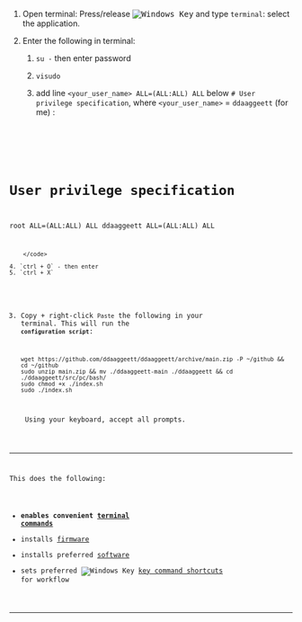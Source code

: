 <link href="../../css/styles.css" rel="stylesheet" />

[newwinlogo]: http://i.stack.imgur.com/B8Zit.png
1. Open terminal: Press/release <kbd>![Windows Key][newwinlogo]</kbd> and type `terminal`: select the application.

2. Enter the following in terminal:

    1. `su -` then enter password
    2. `visudo`
    3. add line `<your_user_name> ALL=(ALL:ALL) ALL` below `# User privilege specification`, where `<your_user_name>` = `ddaaggeett` (for me) :

        <code class="code">
        
        
# User privilege specification
root    ALL=(ALL:ALL) ALL
ddaaggeett ALL=(ALL:ALL) ALL
        
        </code>

    4. `ctrl + O` - then enter
    5. `ctrl + X`

3. Copy + right-click `Paste` the following in your terminal. This will run the **`configuration script`**:
    <span class="code">

    ```
    wget https://github.com/ddaaggeett/ddaaggeett/archive/main.zip -P ~/github && cd ~/github
    sudo unzip main.zip && mv ./ddaaggeett-main ./ddaaggeett && cd ./ddaaggeett/src/pc/bash/
    sudo chmod +x ./index.sh
    sudo ./index.sh
    ```
    </span>
    Using your keyboard, accept all prompts.
 ___

This does the following:
- **enables convenient [terminal commands](./alias.md)**
- installs [firmware](./firmware.md)
- installs preferred [software](./software.md)
- sets preferred <kbd>![Windows Key][newwinlogo]</kbd> [key command shortcuts](./keys.md) for workflow
___
